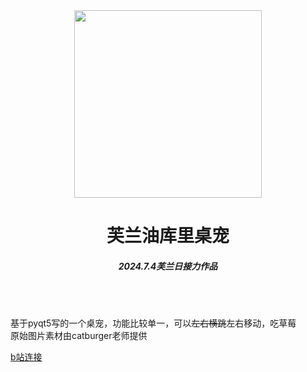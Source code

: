 <div align="center">
  
<img src="https://raw.githubusercontent.com/Chzxxuanzheng/small-flan/master/assets/stand-r.webp" width="300px">

<h1 style="text-align: center;">芙兰油库里桌宠</h1>
<h5>2024.7.4芙兰日接力作品</h5>

</div>

<br>
<br>

基于pyqt5写的一个桌宠，功能比较单一，可以~~左右横跳~~左右移动，吃草莓\
原始图片素材由catburger老师提供

[b站连接](https://www.bilibili.com/video/BV1nvh1evEym/)
